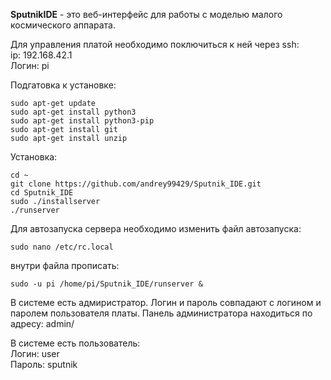 **SputnikIDE** - это веб-интерфейс для работы с моделью малого космического аппарата.


Для управления платой необходимо поключиться к ней через ssh: \
ip: 192.168.42.1 \
Логин: pi

Подгатовка к установке:
```
sudo apt-get update
sudo apt-get install python3
sudo apt-get install python3-pip
sudo apt-get install git
sudo apt-get install unzip
```

Установка:
```
cd ~
git clone https://github.com/andrey99429/Sputnik_IDE.git
cd Sputnik_IDE
sudo ./installserver
./runserver
```

Для автозапуска сервера необходимо изменить файл автозапуска:
```
sudo nano /etc/rc.local
```
внутри файла прописать:
```
sudo -u pi /home/pi/Sputnik_IDE/runserver &
```

В системе есть адмиристратор. Логин и пароль совпадают с логином и паролем пользователя платы.
Панель администратора находиться по адресу: admin/

В системе есть пользователь: \
Логин: user \
Пароль: sputnik
